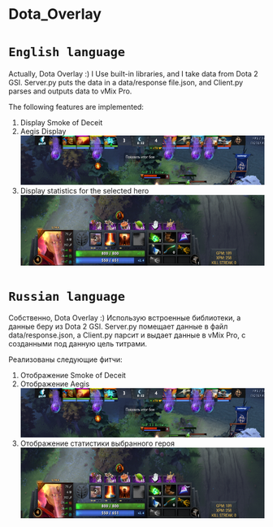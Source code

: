 # Dota_Overlay
# `English language`

Actually, Dota Overlay :) I Use built-in libraries, and I take data from Dota 2 GSI. Server.py puts the data in a data/response file.json,
and Client.py parses and outputs data to vMix Pro.

The following features are implemented:
1. Display Smoke of Deceit
2. Aegis Display
![2_text](Screenshots/Capture2.png)
3. Display statistics for the selected hero
![3 text](Screenshots/Capture.png)

# `Russian language`

Собственно, Dota Overlay :) Использую встроенные библиотеки, а данные беру из Dota 2 GSI. Server.py помещает данные в файл data/response.json,
а Client.py парсит и выдает данные в vMix Pro, с созданными под данную цель титрами.

Реализованы следующие фитчи:
1. Отображение Smoke of Deceit
2. Отображение Aegis
![2_text](Screenshots/Capture2.png)
3. Отображение статистики выбранного героя
![3_text](Screenshots/Capture.png)